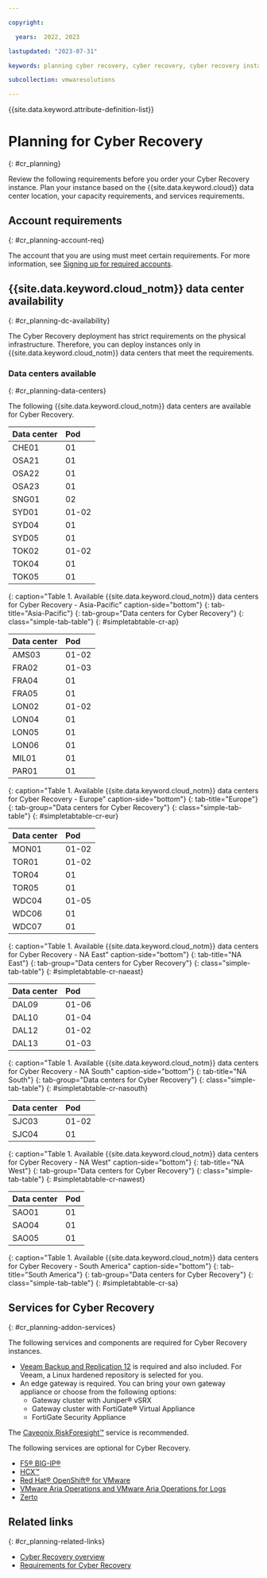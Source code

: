 ```yaml
---

copyright:

  years:  2022, 2023

lastupdated: "2023-07-31"

keywords: planning cyber recovery, cyber recovery, cyber recovery instance

subcollection: vmwaresolutions

---
```


{{site.data.keyword.attribute-definition-list}}

# Planning for Cyber Recovery
{: #cr_planning}

Review the following requirements before you order your Cyber Recovery instance. Plan your instance based on the {{site.data.keyword.cloud}} data center location, your capacity requirements, and services requirements.

## Account requirements
{: #cr_planning-account-req}

The account that you are using must meet certain requirements. For more information, see [Signing up for required accounts](/docs/vmwaresolutions?topic=vmwaresolutions-signing_required_accounts).

## {{site.data.keyword.cloud_notm}} data center availability
{: #cr_planning-dc-availability}

The Cyber Recovery deployment has strict requirements on the physical infrastructure. Therefore, you can deploy instances only in {{site.data.keyword.cloud_notm}} data centers that meet the requirements.

### Data centers available
{: #cr_planning-data-centers}

The following {{site.data.keyword.cloud_notm}} data centers are available for Cyber Recovery.

| Data center | Pod |
|:----------- |:--- |
| CHE01 | 01 |
| OSA21 | 01 |
| OSA22 | 01 |
| OSA23 | 01 |
| SNG01 | 02 |
| SYD01 | 01-02 |
| SYD04 | 01 |
| SYD05 | 01 |
| TOK02 | 01-02 |
| TOK04 | 01 |
| TOK05 | 01 |
{: caption="Table 1. Available {{site.data.keyword.cloud_notm}} data centers for Cyber Recovery - Asia-Pacific" caption-side="bottom"}
{: tab-title="Asia-Pacific"}
{: tab-group="Data centers for Cyber Recovery"}
{: class="simple-tab-table"}
{: #simpletabtable-cr-ap}

| Data center | Pod |
|:----------- |:--- |
| AMS03 | 01-02 |
| FRA02 | 01-03 |
| FRA04 | 01 |
| FRA05 | 01 |
| LON02 | 01-02 |
| LON04 | 01 |
| LON05 | 01 |
| LON06 | 01 |
| MIL01 | 01 |
| PAR01 | 01 |
{: caption="Table 1. Available {{site.data.keyword.cloud_notm}} data centers for Cyber Recovery - Europe" caption-side="bottom"}
{: tab-title="Europe"}
{: tab-group="Data centers for Cyber Recovery"}
{: class="simple-tab-table"}
{: #simpletabtable-cr-eur}

| Data center | Pod |
|:----------- |:--- |
| MON01 | 01-02 |
| TOR01 | 01-02 |
| TOR04 | 01 |
| TOR05 | 01 |
| WDC04 | 01-05 |
| WDC06 | 01 |
| WDC07 | 01 |
{: caption="Table 1. Available {{site.data.keyword.cloud_notm}} data centers for Cyber Recovery - NA East" caption-side="bottom"}
{: tab-title="NA East"}
{: tab-group="Data centers for Cyber Recovery"}
{: class="simple-tab-table"}
{: #simpletabtable-cr-naeast}

| Data center | Pod |
|:----------- |:--- |
| DAL09 | 01-06 |
| DAL10 | 01-04 |
| DAL12 | 01-02 |
| DAL13 | 01-03 |
{: caption="Table 1. Available {{site.data.keyword.cloud_notm}} data centers for Cyber Recovery - NA South" caption-side="bottom"}
{: tab-title="NA South"}
{: tab-group="Data centers for Cyber Recovery"}
{: class="simple-tab-table"}
{: #simpletabtable-cr-nasouth}

| Data center | Pod |
|:----------- |:--- |
| SJC03 | 01-02 |
| SJC04 | 01 |
{: caption="Table 1. Available {{site.data.keyword.cloud_notm}} data centers for Cyber Recovery - NA West" caption-side="bottom"}
{: tab-title="NA West"}
{: tab-group="Data centers for Cyber Recovery"}
{: class="simple-tab-table"}
{: #simpletabtable-cr-nawest}

| Data center | Pod |
|:----------- |:--- |
| SAO01 | 01 |
| SAO04 | 01 |
| SAO05 | 01 |
{: caption="Table 1. Available {{site.data.keyword.cloud_notm}} data centers for Cyber Recovery - South America" caption-side="bottom"}
{: tab-title="South America"}
{: tab-group="Data centers for Cyber Recovery"}
{: class="simple-tab-table"}
{: #simpletabtable-cr-sa}

## Services for Cyber Recovery
{: #cr_planning-addon-services}

The following services and components are required for Cyber Recovery instances.

* [Veeam Backup and Replication 12](/docs/vmwaresolutions?topic=vmwaresolutions-veeamvm_overview) is required and also included. For Veeam, a Linux hardened repository is selected for you.
* An edge gateway is required. You can bring your own gateway appliance or choose from the following options:
   * Gateway cluster with Juniper® vSRX
   * Gateway cluster with FortiGate® Virtual Appliance
   * FortiGate Security Appliance

The [Caveonix RiskForesight™](/docs/vmwaresolutions?topic=vmwaresolutions-caveonix_considerations) service is recommended.

The following services are optional for Cyber Recovery.

* [F5® BIG-IP®](/docs/vmwaresolutions?topic=vmwaresolutions-f5_considerations)
* [HCX™](/docs/vmwaresolutions?topic=vmwaresolutions-hcx_considerations)
* [Red Hat® OpenShift® for VMware](/docs/vmwaresolutions?topic=vmwaresolutions-ocp_overview)
* [VMware Aria Operations and VMware Aria Operations for Logs](/docs/vmwaresolutions?topic=vmwaresolutions-vrops_overview)
* [Zerto](/docs/vmwaresolutions?topic=vmwaresolutions-addingzertodr)

## Related links
{: #cr_planning-related-links}

* [Cyber Recovery overview](/docs/vmwaresolutions?topic=vmwaresolutions-cr_overview)
* [Requirements for Cyber Recovery](/docs/vmwaresolutions?topic=vmwaresolutions-cr_orderinginstance_reqs)
